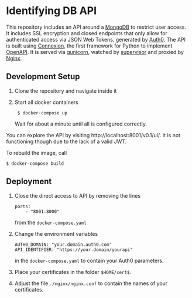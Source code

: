 # Identifying DB API

This repository includes an API around a [MongoDB](https://www.mongodb.com/) to restrict user access. It includes SSL encryption and closed endpoints that only allow for authenticated access via JSON Web Tokens, generated by [Auth0](https://auth0.com/). The API is built using [Connexion](https://github.com/zalando/connexion), the first framework for Python to implement [OpenAPI](https://swagger.io/docs/specification/about/). It is served via [gunicorn](https://gunicorn.org/), watched by [supervisor](http://supervisord.org/) and proxied by [Nginx](https://www.nginx.com/).

## Development Setup

1. Clone the repository and navigate inside it

2. Start all docker containers

        $ docker-compose up
    Wait for about a minute until all is configured correctly.

You can explore the API by visiting http://localhost:8001/v0.1/ui/. It is not functioning though due to the lack of a valid JWT.

To rebuild the image, call

    $ docker-compose build

## Deployment

1. Close the direct access to API by removing the lines 
    ```
    ports:
        - "8001:8000"
    ```
    from the `docker-compose.yaml`

2. Change the environment variables 
    ```
    AUTH0_DOMAIN: "your.domain.auth0.com"
    API_IDENTIFIER: "https://your.domain/yourapi"
    ```
    in the `docker-compose.yaml` to contain your Auth0 parameters.

3. Place your certificates in the folder `$HOME/cert$`.

4. Adjust the file `./nginx/nginx.conf` to contain the names of your certificates. 